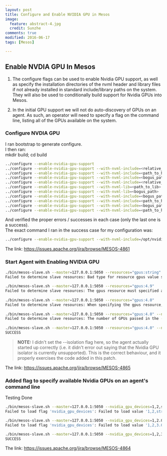 ```yaml
---
layout: post
title: Configure and Enable NVIDIA GPU in Mesos
image:
  feature: abstract-4.jpg
  credit: Sunzhe
comments: true
modified: 2016-06-17
tags: [Mesos]

---
```


## Enable NVDIA GPU In Mesos ##

1. The configure flags can be used to enable Nvidia GPU support, as well as specify the installation directories of the nvml header and library files if not already installed in standard include/library paths on the system.  
They will also be used to conditionally build support for Nvidia GPUs into Mesos.  

2. In the initial GPU support we will not do auto-discovery of GPUs on an agent. As such, an operator will need to specify a flag on the command line, listing all of the GPUs available on the system.  


### Configure NVDIA GPU ###

I ran bootstrap to generate configure.  
I then ran:  
mkdir build; cd build  

```bash
../configure --enable-nvidia-gpu-support
../configure --enable-nvidia-gpu-support --with-nvml-include=<relative_path_to_headers>
../configure --enable-nvidia-gpu-support --with-nvml-include=<path_to_headers>
../configure --enable-nvidia-gpu-support --with-nvml-include=<bogus_path>
../configure --enable-nvidia-gpu-support --with-nvml-include=<relative_path_to_lib>
../configure --enable-nvidia-gpu-support --with-nvml-lib=<path_to_lib>
../configure --enable-nvidia-gpu-support --with-nvml-lib=<bogus_path>
../configure --enable-nvidia-gpu-support --with-nvml-include=<bogus_path> --with-nvml-lib=<path_to_lib>
../configure --enable-nvidia-gpu-support --with-nvml-include=<path_to_headers> --with-nvml-lib=<bogus_path>
../configure --enable-nvidia-gpu-support --with-nvml-include=<bogus_path> --with-nvml-lib=<bogus_path>
../configure --enable-nvidia-gpu-support --with-nvml-include=<path_to_headers> --with-nvml-lib=<path_to_lib>
```

And verified the proper errors / successes in each case (only the last one is a success).  
The exact command I ran in the success case for my configuration was:  

```bash
../configure --enable-nvidia-gpu-support --with-nvml-include=/opt/nvidia-gdk/usr/include --with-nvml-lib=/opt/nvidia-gdk/usr/src/gdk/nvml/lib
```
The link: https://issues.apache.org/jira/browse/MESOS-4861  


### Start Agent with Enabling NVIDIA GPU ###

```bash
./bin/mesos-slave.sh --master=127.0.0.1:5050 --resources="gpus:string"
Failed to determine slave resources: Bad type for resource gpus value string type TEXT
	
./bin/mesos-slave.sh --master=127.0.0.1:5050 --resources="gpus:4.9"
Failed to determine slave resources: The gpus resource must specified as an unsigned integer
	
./bin/mesos-slave.sh --master=127.0.0.1:5050 --resources="gpus:4.0"
Failed to determine slave resources: When specifying the gpus resource, you must also specify a list of GPUs via the --nvidia_gpu_devices flag
	
./bin/mesos-slave.sh --master=127.0.0.1:5050 --resources="gpus:4.0" --nvidia_gpu_devices=1,2,3
Failed to determine slave resources: The number of GPUs passed in the --nvidia_gpu_devices flag must match the number of GPUs specified in the gpus resource
	
./bin/mesos-slave.sh --master=127.0.0.1:5050 --resources="gpus:4.0" --nvidia_gpu_devices=1,2,3,4
SUCCESS
```

> **NOTE:** I didn't set the --isolation flag here, so the agent actually started up correctly (i.e. it didn't error out saying that the Nvidia GPU isolator is currently unsupported).  This is the correct behaviour, and it properly exercises the code added in this patch.  
> 

The link: https://issues.apache.org/jira/browse/MESOS-4865  

### Added flag to specify available Nvidia GPUs on an agent's command line ###

Testing Done  

```bash
./bin/mesos-slave.sh --master=127.0.0.1:5050 --nvidia_gpu_devices=1,2,string
Failed to load flag 'nvidia_gpu_devices': Failed to load value '1,2,string': Expecting all elements to be unsigned integers

./bin/mesos-slave.sh --master=127.0.0.1:5050 --nvidia_gpu_devices=1,2.0,3 
Failed to load flag 'nvidia_gpu_devices': Failed to load value '1,2,3.0': Expecting all elements to be unsigned integers

./bin/mesos-slave.sh --master=127.0.0.1:5050 --nvidia_gpu_devices=1,2,3
SUCCESS
```

The link: https://issues.apache.org/jira/browse/MESOS-4864  

